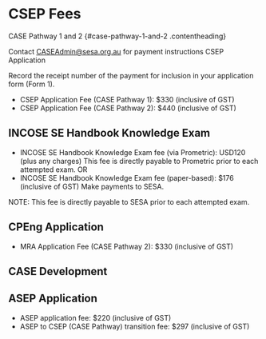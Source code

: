 # CSEP Fees

CASE Pathway 1 and 2 {#case-pathway-1-and-2 .contentheading}

Contact <CASEAdmin@sesa.org.au> for payment instructions CSEP Application

Record the receipt number of the payment for inclusion in your application form (Form 1).
* CSEP Application Fee (CASE Pathway 1): $330 (inclusive of GST)
* CSEP Application Fee (CASE Pathway 2): $440 (inclusive of GST)

## INCOSE SE Handbook Knowledge Exam

* INCOSE SE Handbook Knowledge Exam fee (via Prometric): USD120 (plus any charges) This fee is directly payable to Prometric prior to each attempted exam.
OR
* INCOSE SE Handbook Knowledge Exam fee (paper-based): $176 (inclusive of GST) Make payments to SESA.

NOTE: This fee is directly payable to SESA prior to each attempted exam.

## CPEng Application
* MRA Application Fee (CASE Pathway 2): $330 (inclusive of GST)

## CASE Development

## ASEP Application

* ASEP application fee: $220 (inclusive of GST)
* ASEP to CSEP (CASE Pathway) transition fee: $297 (inclusive of GST)
 
 

